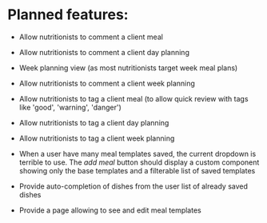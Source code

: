 # Planned features:

- Allow nutritionists to comment a client meal
- Allow nutritionists to comment a client day planning

- Week planning view (as most nutritionists target week meal plans)
- Allow nutritionists to comment a client week planning

- Allow nutritionists to tag a client meal (to allow quick review with tags like 'good', 'warning', 'danger')
- Allow nutritionists to tag a client day planning
- Allow nutritionists to tag a client week planning

- When a user have many meal templates saved, the current dropdown is terrible to use.
  The *add meal* button should display a custom component showing only the base templates and a filterable list of saved templates

- Provide auto-completion of dishes from the user list of already saved dishes
- Provide a page allowing to see and edit meal templates
